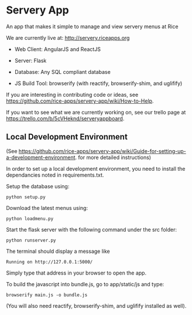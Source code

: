 Servery App
===========
An app that makes it simple to manage and view servery menus at Rice

We are currently live at: http://servery.riceapps.org

- Web Client: AngularJS and ReactJS
- Server: Flask
- Database: Any SQL compliant database

- JS Build Tool: browserify (with reactify, browserify-shim, and uglifify)

If you are interesting in contributing code or ideas, see https://github.com/rice-apps/servery-app/wiki/How-to-Help.

If you want to see what we are currently working on, see our trello page at https://trello.com/b/5cVHeknd/serveryappboard.

Local Development Environment
-----------------------------

(See https://github.com/rice-apps/servery-app/wiki/Guide-for-setting-up-a-development-environment. for more detailed instructions)

In order to set up a local development environment, you need to install the dependancies noted in requirements.txt.

Setup the database using:

    python setup.py

Download the latest menus using:
    
    python loadmenu.py

Start the flask server with the following command under the src folder:

    python runserver.py

The terminal should display a message like

    Running on http://127.0.0.1:5000/

Simply type that address in your browser to open the app.

To build the javascript into bundle.js, go to app/static/js and type:

    browserify main.js -o bundle.js

(You will also need reactify, browserify-shim, and uglifify installed as well).
